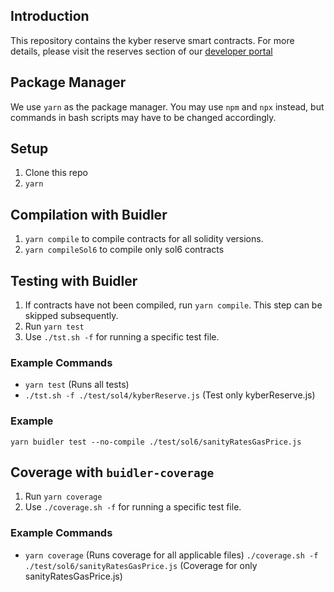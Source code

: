 ## Introduction
This repository contains the kyber reserve smart contracts.
For more details, please visit the reserves section of our [developer portal](https://developer.kyber.network/docs/Reserves-Intro/)

## Package Manager
We use `yarn` as the package manager. You may use `npm` and `npx` instead, but commands in bash scripts may have to be changed accordingly.

## Setup
1. Clone this repo
2. `yarn`

## Compilation with Buidler
1. `yarn compile` to compile contracts for all solidity versions.
2. `yarn compileSol6` to compile only sol6 contracts

## Testing with Buidler
1. If contracts have not been compiled, run `yarn compile`. This step can be skipped subsequently.
2. Run `yarn test`
3. Use `./tst.sh -f` for running a specific test file.

### Example Commands
- `yarn test` (Runs all tests)
- `./tst.sh -f ./test/sol4/kyberReserve.js` (Test only kyberReserve.js)

### Example
`yarn buidler test --no-compile ./test/sol6/sanityRatesGasPrice.js`

## Coverage with `buidler-coverage`
1. Run `yarn coverage`
2. Use `./coverage.sh -f` for running a specific test file.

### Example Commands
- `yarn coverage` (Runs coverage for all applicable files)
`./coverage.sh -f ./test/sol6/sanityRatesGasPrice.js` (Coverage for only sanityRatesGasPrice.js)
